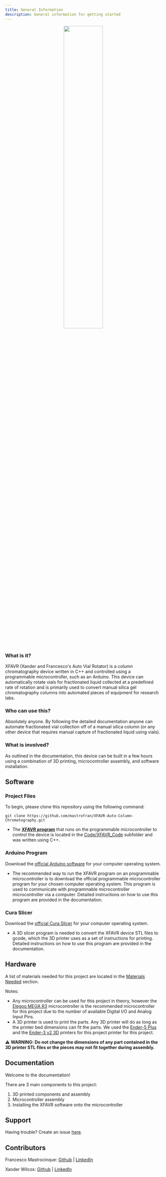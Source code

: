 ```yaml
---
title: General Information
description: General information for getting started
---
```


<p align="center">
    <img width="50%"
        src="/assets/XFAVR_logo.png">
    </img>
</p>
<!-- ![A rocketship in space](../../../assets/XFAVR_logo.svg) -->
<br>

# 

### What is it?
XFAVR (Xander and Francesco's Auto Vial Rotator) is a column chromatography device written in C++ and controlled using a programmable microcontroller, such as an Arduino. This device can automatically rotate vials for fractionated liquid collected at a predefined rate of rotation and is primarily used to convert manual silica gel chromatography columns into automated pieces of equipment for research labs.

### Who can use this?
Absolutely anyone. By following the detailed documentation anyone can automate fractionated vial collection off of a manual silica column (or any other device that requires manual capture of fractionated liquid using vials).

### What is involved?
As outlined in the documentation, this device can be built in a few hours using a combination of 3D printing, microcontroller assembly, and software installation.

## Software

### Project Files
To begin, please clone this repository using the following command:
```
git clone https://github.com/mastrofran/XFAVR-Auto-Column-Chromatography.git
```

- The [**XFAVR program**](https://github.com/mastrofran/XFAVR-Auto-Column-Chromatography/tree/main/Code/XFAVR_Code/XFAVR_Code.ino) that runs on the programmable microcontroller to control the device is located in the [Code/XFAVR_Code](https://github.com/mastrofran/XFAVR-Auto-Column-Chromatography/tree/main/Code/XFAVR_Code) subfolder and was written using C++.

### Arduino Program
Download the [official Arduino software](https://www.arduino.cc/en/software) for your computer operating system.

- The recommended way to run the XFAVR program on an programmable microcontroller is to download the official programmable microcontroller program for your chosen computer operating system. This program is used to communicate with programmable microcontroller microcontroller via a computer. Detailed instructions on how to use this program are provided in the documentation.

### Cura Slicer
Download the [official Cura Slicer](https://ultimaker.com/software/ultimaker-cura/) for your computer operating system.

- A 3D slicer program is needed to convert the XFAVR device STL files to gcode, which the 3D printer uses as a set of instructions for printing. Detailed instructions on how to use this program are provided in the documentation.

## Hardware
A list of materials needed for this project are located in the <a href="/getting-started/materials-needed/">Materials Needed</a> section. 

Notes:
- Any microcontroller can be used for this project in theory, however the [Elegoo MEGA R3](https://www.amazon.com/ELEGOO-ATmega2560-ATMEGA16U2-Arduino-Compliant/dp/B01H4ZDYCE/ref=sr_1_3?keywords=elegoo+mega&sr=8-3) microcontroller is the recommended microcontroller for this project due to the number of available Digital I/O and Analog Input Pins.
- A 3D printer is used to print the parts. Any 3D printer will do as long as the printer bed dimensions can fit the parts. We used the [Ender-5 Plus](https://www.creality.com/products/ender-5-plus-3d-printer?spm=..page_1967279.products_display_1.1&spm_prev=..product_1f5050d6-4831-42a7-9d22-0639b58cc3e7.header_1.1) and the [Ender-3 v2 3D](https://www.creality.com/products/ender-3-v2-3d-printer-csco?spm=..page_1967279.products_display_1.1&spm_prev=..index.header_1.1) printers for this project printer for this project.

⚠️ **WARNING: Do not change the dimensions of any part contained in the 3D printer STL files or the pieces may not fit together during assembly.**


## Documentation
Welcome to the documentation! 

There are 3 main components to this project:

1. 3D printed components and assembly
2. Microcontroller assembly
3. Installing the XFAVR software onto the microcontroller


## Support
Having trouble? Create an issue [here](https://github.com/mastrofran/XFAVR-Auto-Column-Chromatography/issues/new).

## Contributors
Francesco Mastrocinque: [Github](https://github.com/mastrofran) | [LinkedIn](https://www.linkedin.com/in/francesco-mastrocinque)

Xander Wilcox: [Github](https://github.com/XanderWilcox) | [LinkedIn](https://www.linkedin.com/in/xander-wilcox-01321a21b)